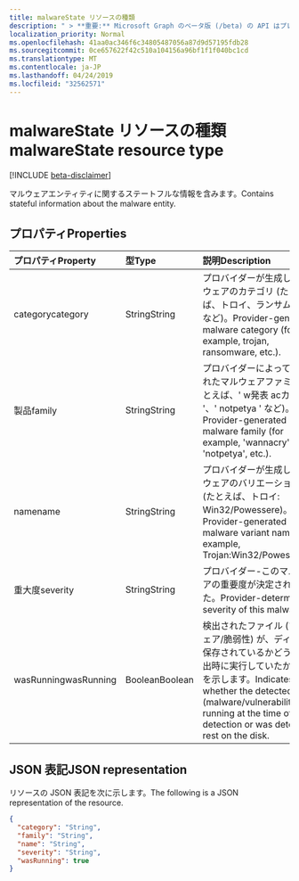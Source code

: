 ```yaml
---
title: malwareState リソースの種類
description: " > **重要:** Microsoft Graph のベータ版 (/beta) の API はプレビュー中であるため、変更されることがあります。 実稼働アプリケーションでこれらの API を使用することは、サポートされていません。"
localization_priority: Normal
ms.openlocfilehash: 41aa0ac346f6c34805487056a87d9d57195fdb28
ms.sourcegitcommit: 0ce657622f42c510a104156a96bf1f1f040bc1cd
ms.translationtype: MT
ms.contentlocale: ja-JP
ms.lasthandoff: 04/24/2019
ms.locfileid: "32562571"
---
```

# <a name="malwarestate-resource-type"></a><span data-ttu-id="6a6f8-104">malwareState リソースの種類</span><span class="sxs-lookup"><span data-stu-id="6a6f8-104">malwareState resource type</span></span>

 [!INCLUDE [beta-disclaimer](../../includes/beta-disclaimer.md)]

<span data-ttu-id="6a6f8-105">マルウェアエンティティに関するステートフルな情報を含みます。</span><span class="sxs-lookup"><span data-stu-id="6a6f8-105">Contains stateful information about the malware entity.</span></span>

## <a name="properties"></a><span data-ttu-id="6a6f8-106">プロパティ</span><span class="sxs-lookup"><span data-stu-id="6a6f8-106">Properties</span></span>

| <span data-ttu-id="6a6f8-107">プロパティ</span><span class="sxs-lookup"><span data-stu-id="6a6f8-107">Property</span></span>   | <span data-ttu-id="6a6f8-108">型</span><span class="sxs-lookup"><span data-stu-id="6a6f8-108">Type</span></span>|<span data-ttu-id="6a6f8-109">説明</span><span class="sxs-lookup"><span data-stu-id="6a6f8-109">Description</span></span>|
|:---------------|:--------|:----------|
|<span data-ttu-id="6a6f8-110">category</span><span class="sxs-lookup"><span data-stu-id="6a6f8-110">category</span></span>|<span data-ttu-id="6a6f8-111">String</span><span class="sxs-lookup"><span data-stu-id="6a6f8-111">String</span></span>|<span data-ttu-id="6a6f8-112">プロバイダーが生成したマルウェアのカテゴリ (たとえば、トロイ、ランサムウェアなど)。</span><span class="sxs-lookup"><span data-stu-id="6a6f8-112">Provider-generated malware category (for example, trojan, ransomware, etc.).</span></span>|
|<span data-ttu-id="6a6f8-113">製品</span><span class="sxs-lookup"><span data-stu-id="6a6f8-113">family</span></span>|<span data-ttu-id="6a6f8-114">String</span><span class="sxs-lookup"><span data-stu-id="6a6f8-114">String</span></span>|<span data-ttu-id="6a6f8-115">プロバイダーによって生成されたマルウェアファミリ (たとえば、' w発表 acカップ '、' notpetya ' など)。</span><span class="sxs-lookup"><span data-stu-id="6a6f8-115">Provider-generated malware family (for example, 'wannacry', 'notpetya', etc.).</span></span>|
|<span data-ttu-id="6a6f8-116">name</span><span class="sxs-lookup"><span data-stu-id="6a6f8-116">name</span></span>|<span data-ttu-id="6a6f8-117">String</span><span class="sxs-lookup"><span data-stu-id="6a6f8-117">String</span></span>|<span data-ttu-id="6a6f8-118">プロバイダーが生成したマルウェアのバリエーション名 (たとえば、トロイ: Win32/Powessere)。</span><span class="sxs-lookup"><span data-stu-id="6a6f8-118">Provider-generated malware variant name (for example, Trojan:Win32/Powessere.H).</span></span>|
|<span data-ttu-id="6a6f8-119">重大度</span><span class="sxs-lookup"><span data-stu-id="6a6f8-119">severity</span></span>|<span data-ttu-id="6a6f8-120">String</span><span class="sxs-lookup"><span data-stu-id="6a6f8-120">String</span></span>|<span data-ttu-id="6a6f8-121">プロバイダー-このマルウェアの重要度が決定されました。</span><span class="sxs-lookup"><span data-stu-id="6a6f8-121">Provider-determined severity of this malware.</span></span>|
|<span data-ttu-id="6a6f8-122">wasRunning</span><span class="sxs-lookup"><span data-stu-id="6a6f8-122">wasRunning</span></span>|<span data-ttu-id="6a6f8-123">Boolean</span><span class="sxs-lookup"><span data-stu-id="6a6f8-123">Boolean</span></span>|<span data-ttu-id="6a6f8-124">検出されたファイル (マルウェア/脆弱性) が、ディスクに保存されているかどうかを検出時に実行していたかどうかを示します。</span><span class="sxs-lookup"><span data-stu-id="6a6f8-124">Indicates whether the detected file (malware/vulnerability) was running at the time of detection or was detected at rest on the disk.</span></span>|

## <a name="json-representation"></a><span data-ttu-id="6a6f8-125">JSON 表記</span><span class="sxs-lookup"><span data-stu-id="6a6f8-125">JSON representation</span></span>

<span data-ttu-id="6a6f8-126">リソースの JSON 表記を次に示します。</span><span class="sxs-lookup"><span data-stu-id="6a6f8-126">The following is a JSON representation of the resource.</span></span>

<!-- {
  "blockType": "resource",
  "optionalProperties": [

  ],
  "@odata.type": "microsoft.graph.malwareState"
}-->

```json
{
  "category": "String",
  "family": "String",
  "name": "String",
  "severity": "String",
  "wasRunning": true
}

```

<!-- uuid: 8fcb5dbc-d5aa-4681-8e31-b001d5168d79
2015-10-25 14:57:30 UTC -->
<!--
{
  "type": "#page.annotation",
  "description": "malwareState resource",
  "keywords": "",
  "section": "documentation",
  "tocPath": "",
  "suppressions": []
}
-->
